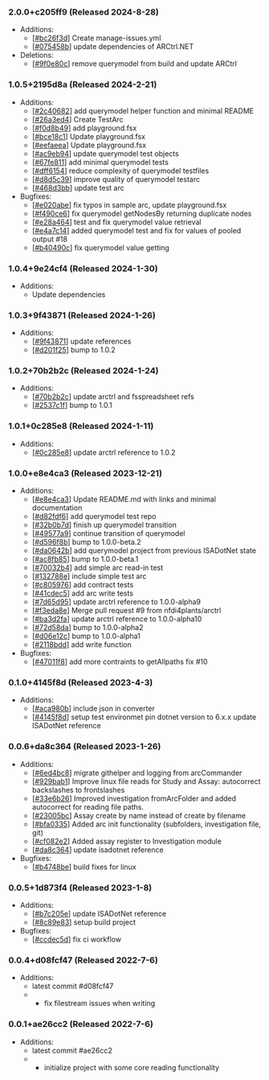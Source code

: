 ### 2.0.0+c205ff9 (Released 2024-8-28)
* Additions:
    * [[#bc26f3d](https://github.com/nfdi4plants/ARCtrl.NET/commit/bc26f3d3aa3e124f1fbf53871b036105f4e988ac)] Create manage-issues.yml
    * [[#075458b](https://github.com/nfdi4plants/ARCtrl.NET/commit/075458b84a50b745ce1dc572a1d35897e1b90d6b)] update dependencies of ARCtrl.NET
* Deletions:
    * [[#9f0e80c](https://github.com/nfdi4plants/ARCtrl.NET/commit/9f0e80c6b0969f6bba57cd492e8bdf1ccece628e)] remove querymodel from build and update ARCtrl

### 1.0.5+2195d8a (Released 2024-2-21)
* Additions:
    * [[#2c40682](https://github.com/nfdi4plants/ARCtrl.NET/commit/2c406826a109f14b033f12467c6248d963878820)] add querymodel helper function and minimal README
    * [[#26a3ed4](https://github.com/nfdi4plants/ARCtrl.NET/commit/26a3ed4cf0049c4c675c755256bdf8642aa72d69)] Create TestArc
    * [[#f0d8b49](https://github.com/nfdi4plants/ARCtrl.NET/commit/f0d8b49b2d7a13325efcf07b9cd94470b97d65ce)] add playground.fsx
    * [[#bce18c1](https://github.com/nfdi4plants/ARCtrl.NET/commit/bce18c198290b02b07213ecb7baebec2e65c4742)] Update playground.fsx
    * [[#eefaeea](https://github.com/nfdi4plants/ARCtrl.NET/commit/eefaeeab68e4a719bcc2f2d492227fe927b27c38)] Update playground.fsx
    * [[#ac9eb94](https://github.com/nfdi4plants/ARCtrl.NET/commit/ac9eb94922ec4350bac945e61c125c57c73b9afa)] update querymodel test objects
    * [[#67fe811](https://github.com/nfdi4plants/ARCtrl.NET/commit/67fe811e8e452a9cb0bf55928ed3197764c8f6af)] add minimal querymodel tests
    * [[#dff6154](https://github.com/nfdi4plants/ARCtrl.NET/commit/dff61542bb7176b774fec7b4ca04c0c440234121)] reduce complexity of querymodel testfiles
    * [[#d8d5c39](https://github.com/nfdi4plants/ARCtrl.NET/commit/d8d5c39aade197d70b0ea089f330cfe980cf7169)] improve quality of querymodel testarc
    * [[#468d3bb](https://github.com/nfdi4plants/ARCtrl.NET/commit/468d3bb67dc364a5b6251cbafb9883d6beb70bb6)] update test arc
* Bugfixes:
    * [[#e020abe](https://github.com/nfdi4plants/ARCtrl.NET/commit/e020abe86dbfd9c22cd94f7959cd3e8e80146b4e)] fix typos in sample arc, update playground.fsx
    * [[#f490ce6](https://github.com/nfdi4plants/ARCtrl.NET/commit/f490ce6a0211f03e28cc283182c967d076425e56)] fix querymodel getNodesBy returning duplicate nodes
    * [[#e28a464](https://github.com/nfdi4plants/ARCtrl.NET/commit/e28a4643495b151e839340ad17bc74c8ef6c6a5d)] test and fix querymodel value retrieval
    * [[#e4a7c14](https://github.com/nfdi4plants/ARCtrl.NET/commit/e4a7c14d1b4b1d51f17db811b4224ee145b567c9)] added querymodel test and fix for values of pooled output #18
    * [[#b40490c](https://github.com/nfdi4plants/ARCtrl.NET/commit/b40490cf94e600ed172accfa597d726438d8093b)] fix querymodel value getting

### 1.0.4+9e24cf4 (Released 2024-1-30)
* Additions:
    * Update dependencies

### 1.0.3+9f43871 (Released 2024-1-26)
* Additions:
    * [[#9f43871](https://github.com/nfdi4plants/ARCtrl.NET/commit/9f438717591ebf61bbbbc36052b4ffffc8a2b21b)] update references
    * [[#d201f25](https://github.com/nfdi4plants/ARCtrl.NET/commit/d201f2573a2b2ff8d05272dcf0dfca3b2815502e)] bump to 1.0.2

### 1.0.2+70b2b2c (Released 2024-1-24)
* Additions:
    * [[#70b2b2c](https://github.com/nfdi4plants/ARCtrl.NET/commit/70b2b2ceb3b09615ad74afbd9d3e8c9abfcf09e5)] update arctrl and fsspreadsheet refs
    * [[#2537c1f](https://github.com/nfdi4plants/ARCtrl.NET/commit/2537c1f431db261b6a327b0dc562a8e895951257)] bump to 1.0.1

### 1.0.1+0c285e8 (Released 2024-1-11)
* Additions:
    * [[#0c285e8](https://github.com/nfdi4plants/ARCtrl.NET/commit/0c285e8dd9825fc4f747ef031d210a5109cded1c)] update arctrl reference to 1.0.2

### 1.0.0+e8e4ca3 (Released 2023-12-21)
* Additions:
    * [[#e8e4ca3](https://github.com/nfdi4plants/ARCtrl.NET/commit/e8e4ca37ea5dc963d36c33d5f92286f139fdd04e)] Update README.md with links and minimal documentation
    * [[#d82fdf6](https://github.com/nfdi4plants/ARCtrl.NET/commit/d82fdf6f434902341e1da4dc26fc92da5c288fe6)] add querymodel test repo
    * [[#32b0b7d](https://github.com/nfdi4plants/ARCtrl.NET/commit/32b0b7d96b7d25882309efe266498be32523a710)] finish up querymodel transition
    * [[#49577a9](https://github.com/nfdi4plants/ARCtrl.NET/commit/49577a9cbba4bb171a092bdf731ad9477ffab47f)] continue transition of querymodel
    * [[#d596f8b](https://github.com/nfdi4plants/ARCtrl.NET/commit/d596f8b5256200d1663273509fb8fee4537c2c1c)] bump to 1.0.0-beta.2
    * [[#da0642b](https://github.com/nfdi4plants/ARCtrl.NET/commit/da0642b71f8ca4a9e4344fbee0879fb0a61f5831)] add querymodel project from previous ISADotNet state
    * [[#ac8fb85](https://github.com/nfdi4plants/ARCtrl.NET/commit/ac8fb8506310f8e2bf8d9b8a5d15b34251149b0e)] bump to 1.0.0-beta.1
    * [[#70032b4](https://github.com/nfdi4plants/ARCtrl.NET/commit/70032b47f82a1177895d89ec314e44c357f95d0a)] add simple arc read-in test
    * [[#132788e](https://github.com/nfdi4plants/ARCtrl.NET/commit/132788efe421ceb23526c40e7c2dceac5f1ded3f)] include simple test arc
    * [[#c805976](https://github.com/nfdi4plants/ARCtrl.NET/commit/c80597620132a916d2fe05c8214e3cd58ec8c9e0)] add contract tests
    * [[#41cdec5](https://github.com/nfdi4plants/ARCtrl.NET/commit/41cdec556c6f4d2d460bca25723a36fdd88706b9)] add arc write tests
    * [[#7d65d95](https://github.com/nfdi4plants/ARCtrl.NET/commit/7d65d9595eded9390e842ac52c7bd1e9aea27356)] update arctrl reference to 1.0.0-alpha9
    * [[#f3eda8e](https://github.com/nfdi4plants/ARCtrl.NET/commit/f3eda8e96a3a7791288c1b5975050742c1d803d9)] Merge pull request #9 from nfdi4plants/arctrl
    * [[#ba3d2fa](https://github.com/nfdi4plants/ARCtrl.NET/commit/ba3d2fabe007d9ca2c8e07b62d02ddc5264306d0)] update arctrl reference to 1.0.0-alpha10
    * [[#72d58da](https://github.com/nfdi4plants/ARCtrl.NET/commit/72d58daddfdbe03f707db03bfc4edc6801dbd51b)] bump to 1.0.0-alpha2
    * [[#d06e12c](https://github.com/nfdi4plants/ARCtrl.NET/commit/d06e12cb08726cdd349ab2d77db4fe1314271cca)] bump to 1.0.0-alpha1
    * [[#2118bdd](https://github.com/nfdi4plants/ARCtrl.NET/commit/2118bdd326281ba955c755d77d562fa070ba9f7b)] add write function
* Bugfixes:
    * [[#47011f8](https://github.com/nfdi4plants/ARCtrl.NET/commit/47011f8d30f3d72d927f4540a9515e55c0028f22)] add more contraints to getAllpaths fix #10

### 0.1.0+4145f8d (Released 2023-4-3)
* Additions:
    * [[#aca980b](https://github.com/nfdi4plants/arcIO.NET/commit/aca980bef59e7b6b17b8376e83b5177cf3f442d1)] include json in converter
    * [[#4145f8d](https://github.com/nfdi4plants/arcIO.NET/commit/4145f8dee6642bfef7384370750503a9d8a433a0)] setup test environmet pin dotnet version to 6.x.x update ISADotNet reference

### 0.0.6+da8c364 (Released 2023-1-26)
* Additions:
    * [[#6ed4bc8](https://github.com/nfdi4plants/arcIO.NET/commit/6ed4bc840dc09e2f8dd348a79241eb64c7de8d5c)] migrate githelper and logging from arcCommander
    * [[#929bab1](https://github.com/nfdi4plants/arcIO.NET/commit/929bab19595e511d96367a09945fab943638c13e)] Improve linux file reads for Study and Assay: autocorrect backslashes to frontslashes
    * [[#33e6b26](https://github.com/nfdi4plants/arcIO.NET/commit/33e6b267d3ec7d18274a47e2e8420b1a258af67a)] Improved investigation fromArcFolder and added autocorrect for reading file paths.
    * [[#23005bc](https://github.com/nfdi4plants/arcIO.NET/commit/23005bce740a7f0a4cd1f2d36c372d556282069f)] Assay create by name instead of create by filename
    * [[#bfa0335](https://github.com/nfdi4plants/arcIO.NET/commit/bfa0335cd7607d8fd471080f37e4eaffde7eb2bc)] Added arc init functionality (subfolders, investigation file, git)
    * [[#cf082e2](https://github.com/nfdi4plants/arcIO.NET/commit/cf082e2842f21b01503b453e3d17dde308bb8b16)] Added assay register to Investigation module
    * [[#da8c364](https://github.com/nfdi4plants/arcIO.NET/commit/da8c36448bec084fec3fc5fe7a08d6aa55a92521)] update isadotnet reference
* Bugfixes:
    * [[#b4748be](https://github.com/nfdi4plants/arcIO.NET/commit/b4748bef60b91b2dc148fe4d3018733f5e810790)] build fixes for linux

### 0.0.5+1d873f4 (Released 2023-1-8)
* Additions:
    * [[#b7c205e](https://github.com/nfdi4plants/arcIO.NET/commit/b7c205e6dd6a219d1c3f9b4dbe8ca7d1883785f2)] update ISADotNet reference
    * [[#8c89e83](https://github.com/nfdi4plants/arcIO.NET/commit/8c89e830409219fa8335a74704cf2ec89d35be3f)] setup build project
* Bugfixes:
    * [[#ccdec5d](https://github.com/nfdi4plants/arcIO.NET/commit/ccdec5d2610790f8bf73ae6bff769f63f0397643)] fix ci workflow

### 0.0.4+d08fcf47 (Released 2022-7-6)
* Additions:
    * latest commit #d08fcf47
    * 	* fix filestream issues when writing

### 0.0.1+ae26cc2 (Released 2022-7-6)
* Additions:
    * latest commit #ae26cc2
    * 	* initialize project with some core reading functionality

